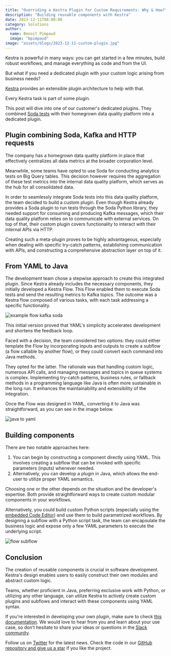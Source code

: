 ```yaml
---
title: "Overriding a Kestra Plugin for Custom Requirements: Why & How?"
description: "Building reusable components with Kestra"
date: 2023-12-11T08:00:00
category: Solutions
author:
  name: Benoit Pimpaud
  image: "bpimpaud"
image: "assets/blogs/2023-12-11-custom-plugin.jpg"
---
```


Kestra is powerful in many ways: you can get started in a few minutes, build robust workflows, and manage everything as code and from the UI.

But what if you need a dedicated plugin with your custom logic arising from business needs?

[Kestra](https://github.com/kestra-io/kestra) provides an extensible plugin architecture to help with that.

Every Kestra task is part of some plugin.

This post will dive into one of our customer's dedicated plugins. They combined [Soda tests](https://www.soda.io/) with their homegrown data quality platform into a dedicated plugin.

## Plugin combining Soda, Kafka and HTTP requests

The company has a homegrown data quality platform in place that effectively centralizes all data metrics at the broader corporation level.

Meanwhile, some teams have opted to use Soda for conducting analytics tests on Big Query tables. This decision however requires the aggregation of these test metrics into the internal data quality platform, which serves as the hub for all consolidated data.

In order to seamlessly integrate Soda tests into this data quality platform, the team decided to build a custom plugin. Even though Kestra already provides a Soda plugin to run tests through the Soda Python library, they needed support for consuming and producing Kafka messages, which their data quality platform relies on to communicate with external services. On top of that, their custom plugin covers functionality to interact with their internal APIs via HTTP.


Creating such a meta-plugin proves to be highly advantageous, especially when dealing with specific try-catch patterns, establishing communication with APIs, and constructing a comprehensive abstraction layer on top of it.


## From YAML to Java

The development team chose a stepwise approach to create this integrated plugin. Since Kestra already includes the necessary components, they initially developed a Kestra Flow. This Flow enabled them to execute Soda tests and send the resulting metrics to Kafka topics. The outcome was a Kestra flow composed of various tasks, with each task addressing a specific functionality.

![example flow kafka soda](assets/blogs/2023-12-11-custom-plugin/soda_kafka.jpg)

This initial version proved that YAML's simplicity accelerates development and shortens the feedback loop.

Faced with a decision, the team considered two options: they could either template the Flow by incorporating inputs and outputs to create a subflow (a flow callable by another flow), or they could convert each command into Java methods.

They opted for the latter. The rationale was that handling custom logic, numerous API calls, and managing messages and topics in queue systems is complex. Implementing try-catch patterns, business rules, or fallback methods in a programming language like Java is often more sustainable in the long run. It enhances the maintainability and extensibility of the integration.

Once the Flow was designed in YAML, converting it to Java was straightforward, as you can see in the image below.

![java to yaml](assets/blogs/2023-12-11-custom-plugin/java_to_yaml.png)

## Building components

There are two notable approaches here:

1. You can begin by constructing a component directly using YAML. This involves creating a subflow that can be invoked with specific parameters (inputs) whenever needed.
2. Alternatively, you can develop a plugin in Java, which allows the end-user to utilize proper YAML semantics.

Choosing one or the other depends on the situation and the developer's expertise. Both provide straightforward ways to create custom modular components in your workflows.

Alternatively, you could build custom Python scripts (especially using the [embedded Code Editor](https://kestra.io/docs/developer-guide/namespace-files)) and use them to build parametrized workflows. By designing a subflow with a Python script task, the team can encapsulate the business logic and expose only a few YAML parameters to execute the underlying script.

![flow subflow](assets/blogs/2023-12-11-custom-plugin/flow_subflow.jpg)

## Conclusion

The creation of reusable components is crucial in software development. Kestra's design enables users to easily construct their own modules and abstract custom logic.

Teams, whether proficient in Java, preferring exclusive work with Python, or utilizing any other language, can utilize Kestra to actively create custom plugins and subflows and interact with these components using YAML syntax.

If you're interested in developing your own plugin, make sure to check [this documentation](https://kestra.io/docs/plugin-developer-guide). We would love to hear from you and learn about your use case, so don’t hesitate to share your ideas or questions in the [Slack community](http://kestra.io/slack).

Follow us on [Twitter](https://twitter.com/kestra_io) for the latest news. Check the code in our [GitHub repository and give us a star](https://github.com/kestra-io/kestra) if you like the project.